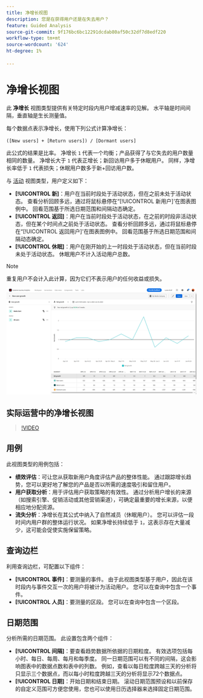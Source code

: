 ```yaml
---
title: 净增长视图
description: 您是在获得用户还是在失去用户？
feature: Guided Analysis
source-git-commit: 9f176bc6bc12291dcdab80af50c32df7d8edf220
workflow-type: tm+mt
source-wordcount: '624'
ht-degree: 1%

---
```


# 净增长视图

此 **净增长** 视图类型提供有关特定时段内用户增减速率的见解。 水平轴是时间间隔，垂直轴是生长测量值。

每个数据点表示净增长，使用下列公式计算净增长：

`([New users] + [Return users]) / [Dormant users]`

此公式的结果是比率。 净增长 `1` 代表一个均衡；产品获得了与它失去的用户数量相同的数量。 净增长大于 `1` 代表正增长；新回访用户多于休眠用户。 同样，净增长率低于 `1` 代表损失；休眠用户数多于新+回访用户数。

与 [活动](active.md) 视图类型，用户定义如下：

* **[!UICONTROL 新]**：用户在当前时段处于活动状态，但在之前未处于活动状态。 查看分析回顾多远，通过将鼠标悬停在“[!UICONTROL 新用户]&#39;在图表图例中。 回看范围基于所选日期范围和间隔动态确定。
* **[!UICONTROL 返回]**：用户在当前时段处于活动状态，在之前的时段非活动状态，但在某个时间点之前处于活动状态。 查看分析回顾多远，通过将鼠标悬停在“[!UICONTROL 返回用户]&#39;在图表图例中。 回看范围基于所选日期范围和间隔动态确定。
* **[!UICONTROL 休眠]**：用户在刚开始的上一时段处于活动状态，但在当前时段未处于活动状态。 休眠用户不计入活动用户总数。

>[!NOTE]
>
>重复用户不会计入此计算，因为它们不表示用户的任何收益或损失。

![净增长](../assets/net-growth.png)

## 实际运营中的净增长视图

>[!VIDEO](https://video.tv.adobe.com/v/3421664/?learn=on)

## 用例

此视图类型的用例包括：

* **绩效评估**：可让您从获取新用户角度评估产品的整体性能。 通过跟踪增长趋势，您可以更好地了解您的产品是否以所需的速度吸引和留住用户。
* **用户获取分析**：用于评估用户获取策略的有效性。 通过分析用户增长的来源（如搜索引擎、促销活动或其他营销渠道），可确定最重要的增长来源，以便相应地分配资源。
* **流失分析**：净增长在其公式中纳入了自然减员（休眠用户）。 您可以评估一段时间内用户群的整体运行状况。 如果净增长持续低于 `1`，这表示存在大量减少，这可能会促使实施保留策略。

## 查询边栏

利用查询边栏，可配置以下组件：

* **[!UICONTROL 事件]**：要测量的事件。 由于此视图类型基于用户，因此在该时段内与事件交互一次的用户将被计为活动用户。 您可以在查询中包含一个事件。
* **[!UICONTROL 人员]**：要测量的区段。 您可以在查询中包含一个区段。

## 日期范围

分析所需的日期范围。 此设置包含两个组件：

* **[!UICONTROL 间隔]**：要查看趋势数据所依据的日期粒度。 有效选项包括每小时、每日、每周、每月和每季度。 同一日期范围可以有不同的间隔，这会影响图表中的数据点数和表中的列数。 例如，查看以每日粒度跨越三天的分析将只显示三个数据点，而以每小时粒度跨越三天的分析将显示72个数据点。
* **[!UICONTROL 日期]**：开始日期和结束日期。 滚动日期范围预设和以前保存的自定义范围可方便您使用，您也可以使用日历选择器来选择固定日期范围。
